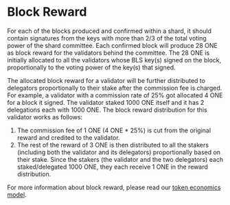 # Block Reward

For each of the blocks produced and confirmed within a shard, it should contain signatures from the keys with more than 2/3 of the total voting power of the shard committee. Each confirmed block will produce 28 ONE as block reward for the validators behind the committee. The 28 ONE is initially allocated to all the validators whose BLS key(s) signed on the block, proportionally to the voting power of the key(s) that signed.

The allocated block reward for a validator will be further distributed to delegators proportionally to their stake after the commission fee is charged. For example, a validator with a commission rate of 25% got allocated 4 ONE for a block it signed. The validator staked 1000 ONE itself and it has 2 delegations each with 1000 ONE. The block reward distribution for this validator works as follows:

1. The commission fee of 1 ONE (4 ONE \* 25%) is cut from the original reward and credited to the validator.
2. The rest of the reward of 3 ONE is then distributed to all the stakers (including both the validator and its delegators) proportionally based on their stake. Since the stakers (the validator and the two delegators) each staked/delegated 1000 ONE, they each receive 1 ONE in the reward distribution.

For more information about block reward, please read our [token economics model](https://medium.com/harmony-one/harmonys-new-tokenomics-bcdac0db60d7).

